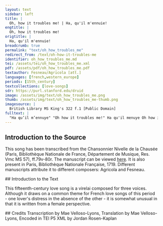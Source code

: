 ```yaml
---
layout: text
sidebar: left
title: |
  Oh, how it troubles me! | Ha, qu'il m'ennuie!
engtitle: |
  Oh, how it troubles me!
origtitle: |
  Ha, qu'il m'ennuie!
breadcrumb: true
permalink: "text/oh_how_troubles_me"
redirect_from: /text/oh-how-it-troubles-me
identifier: oh_how_troubles_me.md
tei: /assets/tei/oh_how_troubles_me.xml
pdf: /assets/pdf/oh_how_troubles_me.pdf
textauthor: Fesneau/Agricola [att.]
languages: [french,western_europe]
periods: [15th_century]
textcollections: [love-songs]
sdr: https://purl.stanford.edu/druid 
image: /assets/img/text/oh_how_troubles_me.png
thumb: /assets/img/text/oh_how_troubles_me-thumb.png
imagesource: |
  British Library MS King's 322 f.1 [Public Domain]
fulltext: |
  "Ha qu’il m’ennuye" "Oh how it troubles me!" Ha qu'il menuye Oh how it troubles me! et que Je me treuve esbahye I find myself astonished de ce que Je ne vous puis voir that I cannot see you. mon seul tout vueillez y pourvoir My one and only, please do what is necessary se vous amez moy et ma vie if you love me and my life. Jay des enuis I have troubles qui me tourmentent jours et nuits tormenting me day and night tant que Jen suis toute esperdue to such a degree that I feel totally lost car je ne puis [avoir] plaisir ne nulz de puis for I have not been able to have any joy, nor anything else, since que je vous ay perdu de veue I lost you from my sight. Je nay envye I have no interest in anything ne mon desir ne my convye nor does desire drive me puis que mieulx je ne puis avoir because I cannot have anything better fors de voz nouvelles savoir than news of you, dailleurs ne puis estre esjouye and I cannot be happy otherwise.  = transcription  = translation     
--- 
```

## Introduction to the Source 
<p>This song has been transcribed from the Chansonnier Nivelle de la Chausée (Paris, Bibliothèque Nationale de France, Département de Musique, Res. Vmc MS 57), ff.79v-80r. The manuscript can be viewed <a href="https://gallica.bnf.fr/ark:/12148/btv1b55007270r/f158.item">here</a>. It is also present in Paris, Bibliothèque Nationale Française, 1719. Different manuscripts attribute it to different composers: Agricola and Fesneau.</p>
## Introduction to the Text 
<p>This fifteenth-century love song is a virelai composed for three voices. Although it draws on a common theme for French love songs of this period - one lover's distress in the absence of the other - it is somewhat unusual in that it is written from a female perspective.</p>
## Credits
Transcription by Mae Velloso-Lyons, Translation by Mae Velloso-Lyons, Encoded in TEI P5 XML by Jordan Rosen-Kaplan

